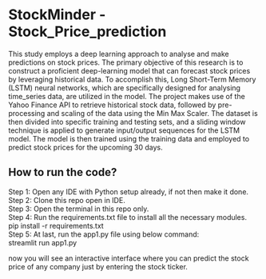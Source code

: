 # StockMinder - Stock_Price_prediction

This study employs a deep learning approach to analyse and make predictions on stock 
prices. The primary objective of this research is to construct a proficient deep-learning model 
that can forecast stock prices by leveraging historical data. To accomplish this, Long Short-Term Memory (LSTM) neural networks, which are specifically designed for analysing time_series data, are utilized in the model. The project makes use of the Yahoo Finance API to 
retrieve historical stock data, followed by pre-processing and scaling of the data using the Min 
Max Scaler. The dataset is then divided into specific training and testing sets, and a sliding 
window technique is applied to generate input/output sequences for the LSTM model. The 
model is then trained using the training data and employed to predict stock prices for the 
upcoming 30 days.

## How to run the code?

Step 1: Open any IDE with Python setup already, if not then make it done.                    
Step 2: Clone this repo open in IDE.                     
Step 3: Open the terminal in this repo only.                           
Step 4: Run the requirements.txt file to install all the necessary modules.                       
                                                       pip install -r requirements.txt                            
Step 5: At last, run the app1.py file using below command:                                       
         streamlit run app1.py


  now you will see an interactive interface where you can predict the stock price of any company just by entering the stock ticker.
